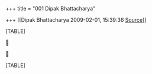 +++
title = "001 Dipak Bhattacharya"

+++
[[Dipak Bhattacharya	2009-02-01, 15:39:36 [Source](https://groups.google.com/g/bvparishat/c/M1zLI3L94NE)]]



[TABLE]





[TABLE]

